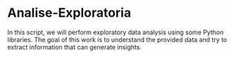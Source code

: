 # Analise-Exploratoria

In this script, we will perform exploratory data analysis using some Python libraries. The goal of this work is to understand the provided data and try to extract information that can generate insights.
